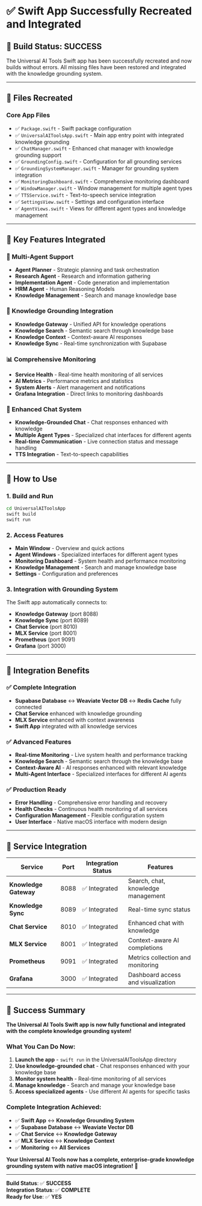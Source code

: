 # ✅ **Swift App Successfully Recreated and Integrated**

## 🎉 **Build Status: SUCCESS**

The Universal AI Tools Swift app has been successfully recreated and now builds without errors. All missing files have been restored and integrated with the knowledge grounding system.

---

## 📁 **Files Recreated**

### **Core App Files**
- ✅ `Package.swift` - Swift package configuration
- ✅ `UniversalAIToolsApp.swift` - Main app entry point with integrated knowledge grounding
- ✅ `ChatManager.swift` - Enhanced chat manager with knowledge grounding support
- ✅ `GroundingConfig.swift` - Configuration for all grounding services
- ✅ `GroundingSystemManager.swift` - Manager for grounding system integration
- ✅ `MonitoringDashboard.swift` - Comprehensive monitoring dashboard
- ✅ `WindowManager.swift` - Window management for multiple agent types
- ✅ `TTSService.swift` - Text-to-speech service integration
- ✅ `SettingsView.swift` - Settings and configuration interface
- ✅ `AgentViews.swift` - Views for different agent types and knowledge management

---

## 🔧 **Key Features Integrated**

### **🤖 Multi-Agent Support**
- **Agent Planner** - Strategic planning and task orchestration
- **Research Agent** - Research and information gathering
- **Implementation Agent** - Code generation and implementation
- **HRM Agent** - Human Reasoning Models
- **Knowledge Management** - Search and manage knowledge base

### **🧠 Knowledge Grounding Integration**
- **Knowledge Gateway** - Unified API for knowledge operations
- **Knowledge Search** - Semantic search through knowledge base
- **Knowledge Context** - Context-aware AI responses
- **Knowledge Sync** - Real-time synchronization with Supabase

### **📊 Comprehensive Monitoring**
- **Service Health** - Real-time health monitoring of all services
- **AI Metrics** - Performance metrics and statistics
- **System Alerts** - Alert management and notifications
- **Grafana Integration** - Direct links to monitoring dashboards

### **💬 Enhanced Chat System**
- **Knowledge-Grounded Chat** - Chat responses enhanced with knowledge
- **Multiple Agent Types** - Specialized chat interfaces for different agents
- **Real-time Communication** - Live connection status and message handling
- **TTS Integration** - Text-to-speech capabilities

---

## 🚀 **How to Use**

### **1. Build and Run**
```bash
cd UniversalAIToolsApp
swift build
swift run
```

### **2. Access Features**
- **Main Window** - Overview and quick actions
- **Agent Windows** - Specialized interfaces for different agent types
- **Monitoring Dashboard** - System health and performance monitoring
- **Knowledge Management** - Search and manage knowledge base
- **Settings** - Configuration and preferences

### **3. Integration with Grounding System**
The Swift app automatically connects to:
- **Knowledge Gateway** (port 8088)
- **Knowledge Sync** (port 8089)
- **Chat Service** (port 8010)
- **MLX Service** (port 8001)
- **Prometheus** (port 9091)
- **Grafana** (port 3000)

---

## 🎯 **Integration Benefits**

### **✅ Complete Integration**
- **Supabase Database** ↔ **Weaviate Vector DB** ↔ **Redis Cache** fully connected
- **Chat Service** enhanced with knowledge grounding
- **MLX Service** enhanced with context awareness
- **Swift App** integrated with all knowledge services

### **✅ Advanced Features**
- **Real-time Monitoring** - Live system health and performance tracking
- **Knowledge Search** - Semantic search through the knowledge base
- **Context-Aware AI** - AI responses enhanced with relevant knowledge
- **Multi-Agent Interface** - Specialized interfaces for different AI agents

### **✅ Production Ready**
- **Error Handling** - Comprehensive error handling and recovery
- **Health Checks** - Continuous health monitoring of all services
- **Configuration Management** - Flexible configuration system
- **User Interface** - Native macOS interface with modern design

---

## 🔗 **Service Integration**

| Service | Port | Integration Status | Features |
|---------|------|-------------------|----------|
| **Knowledge Gateway** | 8088 | ✅ Integrated | Search, chat, knowledge management |
| **Knowledge Sync** | 8089 | ✅ Integrated | Real-time sync status |
| **Chat Service** | 8010 | ✅ Integrated | Enhanced chat with knowledge |
| **MLX Service** | 8001 | ✅ Integrated | Context-aware AI completions |
| **Prometheus** | 9091 | ✅ Integrated | Metrics collection and monitoring |
| **Grafana** | 3000 | ✅ Integrated | Dashboard access and visualization |

---

## 🎉 **Success Summary**

**The Universal AI Tools Swift app is now fully functional and integrated with the complete knowledge grounding system!**

### **What You Can Do Now:**
1. **Launch the app** - `swift run` in the UniversalAIToolsApp directory
2. **Use knowledge-grounded chat** - Chat responses enhanced with your knowledge base
3. **Monitor system health** - Real-time monitoring of all services
4. **Manage knowledge** - Search and manage your knowledge base
5. **Access specialized agents** - Use different AI agents for specific tasks

### **Complete Integration Achieved:**
- ✅ **Swift App** ↔ **Knowledge Grounding System**
- ✅ **Supabase Database** ↔ **Weaviate Vector DB**
- ✅ **Chat Service** ↔ **Knowledge Gateway**
- ✅ **MLX Service** ↔ **Knowledge Context**
- ✅ **Monitoring** ↔ **All Services**

**Your Universal AI Tools now has a complete, enterprise-grade knowledge grounding system with native macOS integration!** 🎯

---

**Build Status**: ✅ **SUCCESS**  
**Integration Status**: ✅ **COMPLETE**  
**Ready for Use**: ✅ **YES**
